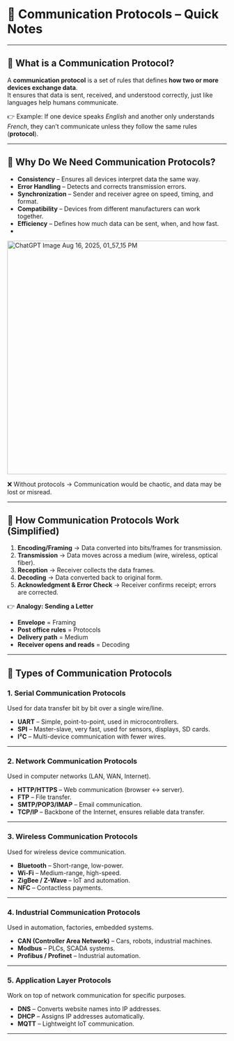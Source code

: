 # 📡 Communication Protocols – Quick Notes
---

## 🔹 What is a Communication Protocol?
A **communication protocol** is a set of rules that defines **how two or more devices exchange data**.  
It ensures that data is sent, received, and understood correctly, just like languages help humans communicate.

👉 Example: If one device speaks *English* and another only understands *French*, they can’t communicate unless they follow the same rules (**protocol**).

---

## 🔹 Why Do We Need Communication Protocols?

- **Consistency** – Ensures all devices interpret data the same way.  
- **Error Handling** – Detects and corrects transmission errors.  
- **Synchronization** – Sender and receiver agree on speed, timing, and format.  
- **Compatibility** – Devices from different manufacturers can work together.  
- **Efficiency** – Defines how much data can be sent, when, and how fast.
-  
<img width="524" height="536" alt="ChatGPT Image Aug 16, 2025, 01_57_15 PM" src="https://github.com/user-attachments/assets/a7e2b37f-cb8a-4c95-ad05-5bdd975a5900" />

❌ Without protocols → Communication would be chaotic, and data may be lost or misread.

---

## 🔹 How Communication Protocols Work (Simplified)

1. **Encoding/Framing** → Data converted into bits/frames for transmission.  
2. **Transmission** → Data moves across a medium (wire, wireless, optical fiber).  
3. **Reception** → Receiver collects the data frames.  
4. **Decoding** → Data converted back to original form.  
5. **Acknowledgment & Error Check** → Receiver confirms receipt; errors are corrected.  

👉 **Analogy: Sending a Letter**
- **Envelope** = Framing  
- **Post office rules** = Protocols  
- **Delivery path** = Medium  
- **Receiver opens and reads** = Decoding  

---

## 🔹 Types of Communication Protocols

### 1. **Serial Communication Protocols**
Used for data transfer bit by bit over a single wire/line.  
- **UART** – Simple, point-to-point, used in microcontrollers.  
- **SPI** – Master-slave, very fast, used for sensors, displays, SD cards.  
- **I²C** – Multi-device communication with fewer wires.  

---

### 2. **Network Communication Protocols**
Used in computer networks (LAN, WAN, Internet).  
- **HTTP/HTTPS** – Web communication (browser ↔ server).  
- **FTP** – File transfer.  
- **SMTP/POP3/IMAP** – Email communication.  
- **TCP/IP** – Backbone of the Internet, ensures reliable data transfer.  

---

### 3. **Wireless Communication Protocols**
Used for wireless device communication.  
- **Bluetooth** – Short-range, low-power.  
- **Wi-Fi** – Medium-range, high-speed.  
- **ZigBee / Z-Wave** – IoT and automation.  
- **NFC** – Contactless payments.  

---

### 4. **Industrial Communication Protocols**
Used in automation, factories, embedded systems.  
- **CAN (Controller Area Network)** – Cars, robots, industrial machines.  
- **Modbus** – PLCs, SCADA systems.  
- **Profibus / Profinet** – Industrial automation.  

---

### 5. **Application Layer Protocols**
Work on top of network communication for specific purposes.  
- **DNS** – Converts website names into IP addresses.  
- **DHCP** – Assigns IP addresses automatically.  
- **MQTT** – Lightweight IoT communication.  

---

